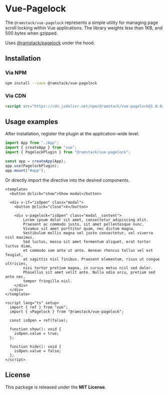 # Vue-Pagelock

The `@ramstack/vue-pagelock` represents a simple utility for managing page scroll locking within Vue applications. The library weights less than 1KB, and 500 bytes when gzipped.

Uses [@ramstack/pagelock](https://github.com/rameel/pagelock) under the hood.

## Installation

### Via NPM
```sh
npm install --save @ramstack/vue-pagelock
```

### Via CDN
```html
<script src="https://cdn.jsdelivr.net/npm/@ramstack/vue-pagelock@1.0.0/dist/vue-pagelock.min.js"></script>
```

## Usage examples

After installation, register the plugin at the application-wide level.

```js
import App from "./App";
import { createApp } from "vue";
import { PagelockPlugin } from "@ramstack/vue-pagelock";

const app = createApp(App);
app.use(PagelockPlugin);
app.mount("#app");
```

Or directly import the directive into the desired components.

```vue
<template>
  <button @click="show">Show modal</button>

  <div v-if="isOpen" class="modal">
    <button @click="close">X</button>

    <div v-pagelock="isOpen" class="modal__content">
        Lorem ipsum dolor sit amet, consectetur adipiscing elit.
        Praesent ac commodo justo, sit amet pellentesque nunc.
        Vivamus sit amet porttitor quam, nec dictum magna.
        Vestibulum mollis magna vel justo consectetur, vel viverra nisl maximus.
        Sed luctus, massa sit amet fermentum aliquet, erat tortor luctus diam,
        et commodo sem ante ut ante. Aenean rhoncus tellus vel est feugiat,
        at sagittis nisl finibus. Praesent elementum, risus ut congue ultricies,
        nisi tortor pretium magna, in cursus metus nisl sed dolor.
        Phasellus sit amet velit ante. Nulla odio arcu, pretium sed ante nec,
        tempor fringilla nisl.
    </div>
  </div>
</template>

<script lang="ts" setup>
  import { ref } from "vue";
  import { vPagelock } from "@ramstack/vue-pagelock";

  const isOpen = ref(false);

  function show(): void {
    isOpen.value = true;
  };

  function hide(): void {
    isOpen.value = false;
  };
</script>
```

## License
This package is released under the **MIT License**.
